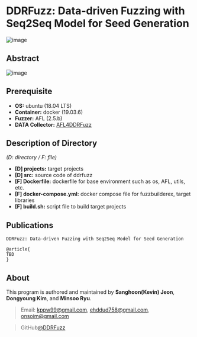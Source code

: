 # DDRFuzz: Data-driven Fuzzing with Seq2Seq Model for Seed Generation
![image](https://user-images.githubusercontent.com/48042609/154632386-144f2eef-d559-4471-8f8a-b810927bd4a6.png)

## Abstract
![image](https://user-images.githubusercontent.com/48042609/154632653-04dc1ddf-f67c-4fbf-be35-4ac5836fd5ff.png)

## Prerequisite
- **OS:** ubuntu (18.04 LTS)
- **Container:** docker (19.03.6)
- **Fuzzer:** AFL (2.5.b)
- **DATA Collector:** [AFL4DDRFuzz](https://github.com/onsoim/afl4ddrfuzz)

## Description of Directory
*(D: directory / F: file)*
- **[D] projects:** target projects
- **[D] src:** source code of ddrfuzz
- **[F] Dockerfile:** dockerfile for base environment such as os, AFL, utils, etc.
- **[F] docker-compose.yml:** docker compose file for fuzzbuilderex, target libraries
- **[F] build.sh:** script file to build target projects

## Publications
```
DDRFuzz: Data-driven Fuzzing with Seq2Seq Model for Seed Generation

@article{
TBD
}
```

## About
This program is authored and maintained by **Sanghoon(Kevin) Jeon**, **Dongyoung Kim**, and **Minsoo Ryu**.
> Email: kppw99@gmail.com, ehddud758@gmail.com, onsoim@gmail.com

> GitHub[@DDRFuzz](https://github.com/kppw99/ddrfuzz)
